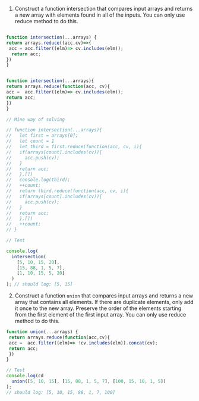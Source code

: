 1. Construct a function intersection that compares input arrays and returns a new array with elements found in all of the inputs. You can only use reduce method to do this.

```js

function intersection(...arrays) {
return arrays.reduce((acc,cv)=>{
 acc = acc.filter((elm)=> cv.includes(elm));
  return acc;
})
}


function intersection(...arrays){
return arrays.reduce(function(acc, cv){
acc =  acc.filter((elm)=> cv.includes(elm)); 
return acc;
})
}

// Mine way of solving

// function intersection(...arrays){
//   let first = arrays[0];
//   let count = 1
//   let third = first.reduce(function(acc, cv, i){
//   if(arrays[count].includes(cv)){
//     acc.push(cv);
//   } 
//   return acc;
//   },[])
//   console.log(third);
//   ++count;
//   return third.reduce(function(acc, cv, i){
//   if(arrays[count].includes(cv)){
//     acc.push(cv);
//   } 
//   return acc;
//   },[])
//   ++count;
// }

// Test

console.log(
  intersection(
    [5, 10, 15, 20],
    [15, 88, 1, 5, 7],
    [1, 10, 15, 5, 20]
  )
); // should log: [5, 15]

```

2. Construct a function `union` that compares input arrays and returns a new array that contains all elements. If there are duplicate elements, only add it once to the new array. Preserve the order of the elements starting from the first element of the first input array. You can only use reduce method to do this.

```js
function union(...arrays) {
 return arrays.reduce(function(acc,cv){
 acc =  acc.filter((elm)=> !cv.includes(elm)).concat(cv);
 return acc;
 })
}

// Test
console.log(cd
  union([5, 10, 15], [15, 88, 1, 5, 7], [100, 15, 10, 1, 5])
);
// should log: [5, 10, 15, 88, 1, 7, 100]
```
